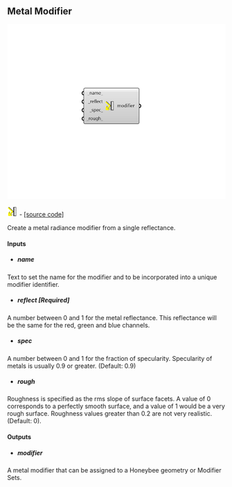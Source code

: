 ## Metal Modifier

![](../../images/components/Metal_Modifier.png)

![](../../images/icons/Metal_Modifier.png) - [[source code]](https://github.com/ladybug-tools/honeybee-grasshopper-radiance/blob/master/honeybee_grasshopper_radiance/src//HB%20Metal%20Modifier.py)


Create a metal radiance modifier from a single reflectance. 



#### Inputs
* ##### name 
Text to set the name for the modifier and to be incorporated into a unique modifier identifier. 
* ##### reflect [Required]
A number between 0 and 1 for the metal reflectance. This reflectance will be the same for the red, green and blue channels. 
* ##### spec 
A number between 0 and 1 for the fraction of specularity. Specularity of metals is usually 0.9 or greater. (Default: 0.9) 
* ##### rough 
Roughness is specified as the rms slope of surface facets. A value of 0 corresponds to a perfectly smooth surface, and a value of 1 would be a very rough surface. Roughness values greater than 0.2 are not very realistic. (Default: 0). 

#### Outputs
* ##### modifier
A metal modifier that can be assigned to a Honeybee geometry or Modifier Sets. 
